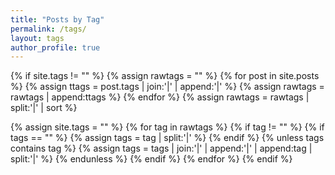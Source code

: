 ```yaml
---
title: "Posts by Tag"
permalink: /tags/
layout: tags
author_profile: true
---
```

{% if site.tags != "" %}
  {% assign rawtags = "" %}
  {% for post in site.posts %}
    {% assign ttags = post.tags | join:'|' | append:'|' %}
    {% assign rawtags = rawtags | append:ttags %}
  {% endfor %}
  {% assign rawtags = rawtags | split:'|' | sort %}

  {% assign site.tags = "" %}
  {% for tag in rawtags %}
    {% if tag != "" %}
      {% if tags == "" %}
        {% assign tags = tag | split:'|' %}
      {% endif %}
      {% unless tags contains tag %}
        {% assign tags = tags | join:'|' | append:'|' | append:tag | split:'|' %}
      {% endunless %}
    {% endif %}
  {% endfor %}
{% endif %}
